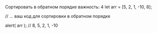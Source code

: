 Сортировать в обратном порядке
важность: 4
let arr = [5, 2, 1, -10, 8];

// ... ваш код для сортировки в обратном порядке

alert( arr ); // 8, 5, 2, 1, -10